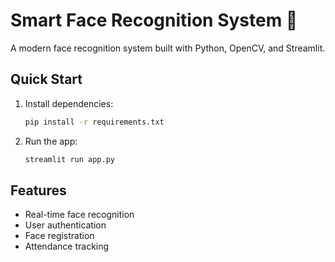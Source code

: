 # Smart Face Recognition System 🎯

A modern face recognition system built with Python, OpenCV, and Streamlit.

## Quick Start
1. Install dependencies:
   ```bash
   pip install -r requirements.txt
   ```

2. Run the app:
   ```bash
   streamlit run app.py
   ```

## Features
- Real-time face recognition
- User authentication
- Face registration
- Attendance tracking 